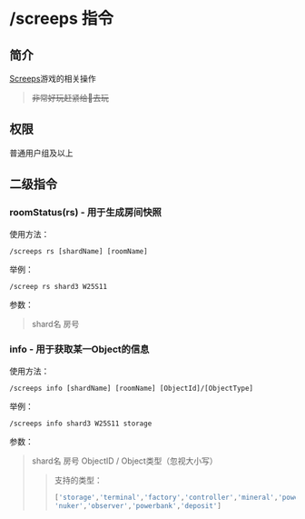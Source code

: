 # /screeps 指令

## 简介

[Screeps](https://screeps.com)游戏的相关操作

> ~~非常好玩赶紧给👴去玩~~

## 权限

普通用户组及以上

## 二级指令

### roomStatus(rs)  - 用于生成房间快照

使用方法：

``` QQ_message
/screeps rs [shardName] [roomName]
```

举例：

``` QQ_message
/screep rs shard3 W25S11
```

参数：
> shard名
> 房号

### info  - 用于获取某一Object的信息

使用方法：

``` QQ_message
/screeps info [shardName] [roomName] [ObjectId]/[ObjectType]
```

举例：

``` QQ_message
/screeps info shard3 W25S11 storage
```

参数：
>
> shard名
> 房号
> ObjectID / Object类型（忽视大小写）
>> 支持的类型：
>>
>> ``` JavaScript
>> ['storage','terminal','factory','controller','mineral','powerspawn',
>> 'nuker','observer','powerbank','deposit']
>> ```
